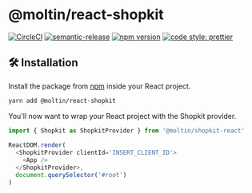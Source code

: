 # @moltin/react-shopkit

[![CircleCI](https://circleci.com/gh/moltin/shopkit.svg?style=svg)](https://circleci.com/gh/moltin/shopkit) [![semantic-release](https://img.shields.io/badge/%20%20%F0%9F%93%A6%F0%9F%9A%80-semantic--release-e10079.svg)](https://github.com/semantic-release/semantic-release) [![npm version](https://img.shields.io/npm/v/@moltin/react-shopkit.svg)](https://www.npmjs.com/package/@moltin/react-shopkit) [![code style: prettier](https://img.shields.io/badge/code_style-prettier-ff69b4.svg?style=flat-square)](https://github.com/prettier/prettier)

## 🛠 Installation

Install the package from [npm](https://www.npmjs.com/package/@moltin/react-shopkit) inside your React project.

```bash
yarn add @moltin/react-shopkit
```

You'll now want to wrap your React project with the Shopkit provider.

```js
import { Shopkit as ShopkitProvider } from '@moltin/shopkit-react'
​
ReactDOM.render(
  <ShopkitProvider clientId='INSERT_CLIENT_ID'>
    <App />
  </ShopkitProvider>,
  document.querySelector('#root')
)
```
